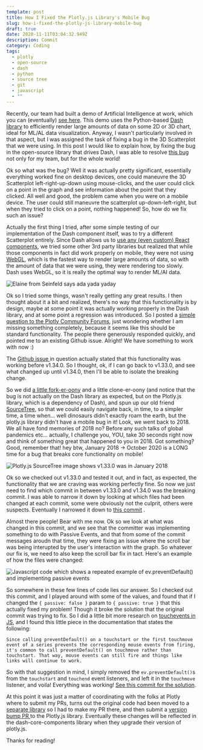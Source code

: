 ```yaml
---
template: post
title: How I Fixed the Plotly.js Library's Mobile Bug
slug: how-i-fixed-the-plotly-js-library-mobile-bug
draft: true
date: 2020-11-11T03:04:32.949Z
description: Commit
category: Coding
tags:
  - plotly
  - open-source
  - dash
  - python
  - source tree
  - git
  - javascript
  - ""
---
```

Recently, our team had built a demo of Artificial Intelligence at work, which you can (eventually) [see here](https://ai-demo.cctech.io/). This demo uses the Python-based [Dash library](https://plotly.com/dash/) to efficiently render large amounts of data on some 2D or 3D chart, ideal for ML/AL data visualization. Anyway, I wasn't particularly involved in that aspect, but I was assigned the task of fixing a bug in the 3D Scatterplot that we were using. In this post I would like to explain how, by fixing the bug in the open-source library that drives Dash, I was able to resolve [this bug](https://github.com/plotly/plotly.js/issues/4550) not only for my team, but for the whole world! 

Ok so what was the bug? Well it was actually pretty significant, essentially everything worked fine on desktop devices, one could maneuvre the 3D Scatterplot left-right-up-down using mouse-clicks, and the user could click on a point in the graph and see information about the point that they clicked. All well and good, the problem came when you were on a mobile device. The user could still maneuvre the scatterplot up-down-left-right, but when they tried to click on a point, nothing happened! So, how do we fix such an issue? 

Actually the first thing I tried, after some simple testing of our implementation of the Dash component itself, was to try a different Scatterplot entirely. Since Dash allows us to [use any (even custom) React components](https://dash.plotly.com/react-for-python-developers), we tried some other 3rd party libraries but realized that while those components in fact did work properly on mobile, they were not using [WebGL](https://get.webgl.org/), which is the fastest way to render large amounts of data, so with the amount of data that we were using, they were rendering too slowly. Dash uses WebGL, so it is really the optimal way to render ML/AI data. 

![Elaine from Seinfeld says ada yada yaday](/media/when-elaine-yada-yada-yadas-sex.gif "Yada yada yada")

Ok so I tried some things, wasn't really getting any great results. I then thought about it a bit and realized, there's no way that this functionality is by design, maybe at some point it was actually working properly in the Dash library, and at some point a regression was introduced. So I posted a [simple question to the Plotly Community Forums](https://community.plotly.com/t/clicking-nodes-in-3d-scatterplot-on-mobile/46563), just wondering whether I am missing something completely, because it seems like this should be standard functionality. The people there generously responded quickly, and pointed me to an existing Github issue. Alright! We have something to work with now :) 

The [Github issue ](https://github.com/plotly/plotly.js/issues/4550)in question actually stated that this functionality was working before v1.34.0. So I thought, ok, if I can go back to v1.33.0, and see what changed up until v1.34.0, then I'll be able to isolate the breaking change. 

So we did [a little fork-er-oony](https://github.com/jdpaterson/plotly.js) and a little clone-er-oony (and notice that the bug is not actually on the Dash library as expected, but on the Plotly.js library, which is a dependency of Dash), and spun up our old friend [SourceTree](https://www.sourcetreeapp.com/), so that we could easily navigate back, in time, to a simpler time, a time when... well dinosaurs didn't exactly roam the earth, but the plotly.js library didn't have a mobile bug in it! Look, we went back to 2018. We all have fond memories of 2018 no? Before any such talks of global pandemics etc... actually, I challenge you, YOU, take 30 seconds right now and think of something great that happened to you in 2018. Got something? Good, remember that! hey btw, January 2018 -> October 2020 is a LONG time for a bug that breaks core functionality on mobile!

![Plotly.js SourceTree image shows v1.33.0 was in January 2018](/media/plotly-sourcetree-1.33.1.png "Plotly.js SourceTree")

Ok so we checked out v1.33.0 and tested it out, and in fact, as expected, the functionality that we are craving was working perfectly fine. So now we just need to find which commit in between v1.33.0 and v1.34.0 was the breaking commit. I was able to narrow it down by looking at which files had been changed at each commit, some were obviously not the culprit, others were suspects. Eventually I narrowed it down to [this commit](https://github.com/plotly/plotly.js/commit/fa1db3bda0688d76ee844970fa4d0e904afa8323) .

Almost there people! Bear with me now. Ok so we look at what was changed in this commit, and we see that the committer was implementing something to do with Passive Events, and that from some of the commit messages aroudn that time, they were fixing an issue where the scroll bar was being interupted by the user's interaction with the graph. So whatever our fix is, we need to also keep the scroll bar fix in tact. Here's an example of how the files were changed: 

![Javascript code which shows a repeated example of ev.preventDefault() and implementing passive events](/media/plotly-sourcetree-passive-events-example.png "v1.33.1 code change snippet")

So somewhere in these few lines of code lies our answer. So I checked out this commit, and I played around with some of the values, and found that if I changed the `{ passive: false }` param to `{ passive: true }` that this actually fixed my problem! Though it broke the solution that the original commit was trying to fix. So I did a little bit more research on [touchevents in JS](https://developer.mozilla.org/en-US/docs/Web/API/Touch_events), and I found this little piece in the documentation that states the following:

```
Since calling preventDefault() on a touchstart or the first touchmove event of a series prevents the corresponding mouse events from firing, it's common to call preventDefault() on touchmove rather than touchstart. That way, mouse events can still fire and things like links will continue to work. 
```

So with that suggestion in mind, I simply removed the `ev.preventDefault()`s from the `touchstart` and `touchend` event listeners, and left it in the `touchmove` listener, and voila! Everything was working! [See this commit for the solution](https://github.com/gl-vis/gl-plot3d/pull/31/commits/8f96f0362366394a188b2f7451faf4b48da85433).

At this point it was just a matter of coordinating with the folks at Plotly where to submit my PRs, turns out the original code had been moved to a [separate library](https://github.com/gl-vis/gl-plot3d/) so I had to make my PR there, and then submit a [version bump PR ](https://github.com/plotly/plotly.js/pull/5239)to the Plotly.js library. Eventually these changes will be reflected in the dash-core-components library when they upgrade their version of plotly.js.

Thanks for reading!